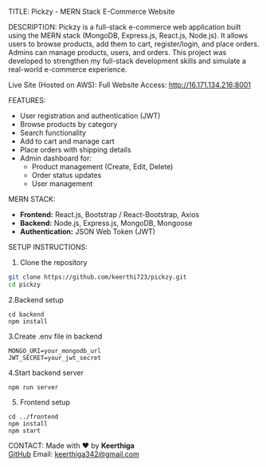 TITLE:
Pickzy - MERN Stack E-Commerce Website

DESCRIPTION:
Pickzy is a full-stack e-commerce web application built using the MERN stack (MongoDB, Express.js, React.js, Node.js). It allows users to browse products, add them to cart, register/login, and place orders. Admins can manage products, users, and orders.
This project was developed to strengthen my full-stack development skills and simulate a real-world e-commerce experience.

Live Site (Hosted on AWS):
Full Website Access: http://16.171.134.216:8001

FEATURES:

- User registration and authentication (JWT)
- Browse products by category
- Search functionality
- Add to cart and manage cart
- Place orders with shipping details
- Admin dashboard for:
  - Product management (Create, Edit, Delete)
  - Order status updates
  - User management

MERN STACK:

- **Frontend:** React.js, Bootstrap / React-Bootstrap, Axios  
- **Backend:** Node.js, Express.js, MongoDB, Mongoose  
- **Authentication:** JSON Web Token (JWT)


SETUP INSTRUCTIONS:

1. Clone the repository

```bash
git clone https://github.com/keerthi723/pickzy.git
cd pickzy
```
2.Backend setup
```
cd backend
npm install
```
3.Create .env file in backend
```
MONGO_URI=your_mongodb_url
JWT_SECRET=your_jwt_secret
```
4.Start backend server
```
npm run server
```
5. Frontend setup
```
cd ../frontend
npm install
npm start
```
CONTACT:
Made with ❤️ by **Keerthiga**  
[GitHub](https://github.com/keerthi723)
Email: keerthiga342@gmail.com  

